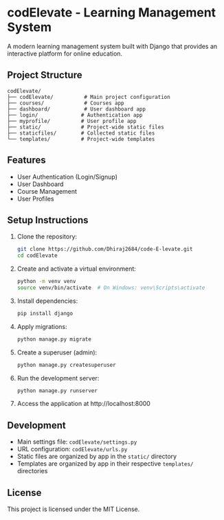 # codElevate - Learning Management System

A modern learning management system built with Django that provides an interactive platform for online education.

## Project Structure

```
codElevate/
├── codElevate/          # Main project configuration
├── courses/             # Courses app
├── dashboard/           # User dashboard app
├── login/              # Authentication app
├── myprofile/          # User profile app
├── static/             # Project-wide static files
├── staticfiles/        # Collected static files
└── templates/          # Project-wide templates
```

## Features

- User Authentication (Login/Signup)
- User Dashboard
- Course Management
- User Profiles

## Setup Instructions

1. Clone the repository:
   ```bash
   git clone https://github.com/Dhiraj2684/code-E-levate.git
   cd codElevate
   ```

2. Create and activate a virtual environment:
   ```bash
   python -m venv venv
   source venv/bin/activate  # On Windows: venv\Scripts\activate
   ```

3. Install dependencies:
   ```bash
   pip install django
   ```

4. Apply migrations:
   ```bash
   python manage.py migrate
   ```

5. Create a superuser (admin):
   ```bash
   python manage.py createsuperuser
   ```

6. Run the development server:
   ```bash
   python manage.py runserver
   ```

7. Access the application at http://localhost:8000

## Development

- Main settings file: `codElevate/settings.py`
- URL configuration: `codElevate/urls.py`
- Static files are organized by app in the `static/` directory
- Templates are organized by app in their respective `templates/` directories

## License

This project is licensed under the MIT License.